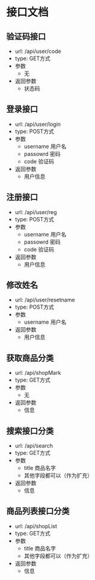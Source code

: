 # 接口文档

## 验证码接口
- url: /api/user/code
- type: GET方式	
- 参数
	- 无
- 返回参数
	- 状态码

## 登录接口
- url: /api/user/login
- type: POST方式	
- 参数
	- username 用户名
	- passowrd 密码
	- code 验证码
- 返回参数
	- 用户信息


## 注册接口
- url: /api/user/reg
- type: POST方式	
- 参数
	- username 用户名
	- passowrd 密码
	- code 验证码
- 返回参数
	- 用户信息


## 修改姓名
- url: /api/user/resetname
- type: POST方式	
- 参数
	- username 用户名
- 返回参数
	- 用户信息

## 获取商品分类
- url: /api/shopMark
- type: GET方式	
- 参数
	- 无
- 返回参数
	- 信息


## 搜索接口分类
- url: /api/search
- type: GET方式	
- 参数
	- title 商品名字
	- 其他字段都可以（作为扩充）
- 返回参数
	- 信息


## 商品列表接口分类
- url: /api/shopList
- type: GET方式	
- 参数
	- title 商品名字
	- 其他字段都可以（作为扩充）
- 返回参数
	- 信息